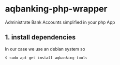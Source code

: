 # aqbanking-php-wrapper
Administrate Bank Accounts simplified in your php App

## 1. install dependencies
In our case we use an debian system so

```sh
$ sudo apt-get install aqbanking-tools
```

